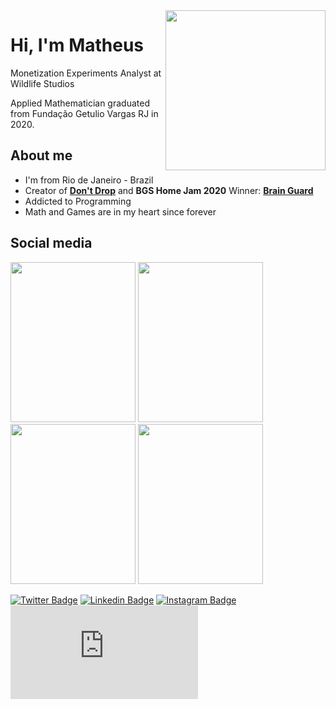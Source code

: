 <img align="right" width="256" height="256" src="https://lh3.googleusercontent.com/ixj6Nu0TTPXyWyll3MGIm0-ADiAynNYZ5pJskwpFxzrSL_tbt82SJweBi93EBX2LcOw=s180-rw">


# Hi, I'm Matheus

Monetization Experiments Analyst at Wildlife Studios

Applied Mathematician graduated from Fundação Getulio Vargas RJ in 2020.

## About me 

- I'm from Rio de Janeiro - Brazil
- Creator of [**Don't Drop**](https://play.google.com/store/apps/details?id=com.BigThreeGames.DontDrop) and **BGS Home Jam 2020** Winner: [**Brain Guard**](https://bigthreegames.itch.io/brain-guard)
- Addicted to Programming
- Math and Games are in my heart since forever


## Social media

<a><img width="200" height="256" src="https://lh3.googleusercontent.com/ixj6Nu0TTPXyWyll3MGIm0-ADiAynNYZ5pJskwpFxzrSL_tbt82SJweBi93EBX2LcOw=s180-rw"></a>
<a><img width="200" height="256" src="https://lh3.googleusercontent.com/ixj6Nu0TTPXyWyll3MGIm0-ADiAynNYZ5pJskwpFxzrSL_tbt82SJweBi93EBX2LcOw=s180-rw"></a>
<a><img width="200" height="256" src="https://lh3.googleusercontent.com/ixj6Nu0TTPXyWyll3MGIm0-ADiAynNYZ5pJskwpFxzrSL_tbt82SJweBi93EBX2LcOw=s180-rw"></a>
<a><img width="200" height="256" src="https://lh3.googleusercontent.com/ixj6Nu0TTPXyWyll3MGIm0-ADiAynNYZ5pJskwpFxzrSL_tbt82SJweBi93EBX2LcOw=s180-rw"></a>

[![Twitter Badge](https://img.shields.io/badge/-Twitter_|_matheus_assis22-1DA1F2?style=for-the-badge&logo=Twitter&logoColor=white&link=https://www.twitter.com/matheus_assis22/)](https://www.twitter.com/matheus_assis22/)
[![Linkedin Badge](https://img.shields.io/badge/-LinkedIn_|_matheusmoncada-0A66C2?style=for-the-badge&logo=Linkedin&logoColor=white&link=https://www.linkedin.com/in/matheusmoncada/)](https://www.linkedin.com/in/matheusmoncada/)
[![Instagram Badge](https://img.shields.io/badge/-Instagram_|_matheusm.assis-E4405F?style=for-the-badge&logo=Instagram&logoColor=white&link=https://instagram.com/matheusm.assis)](https://instagram.com/matheusm.assis)
[![Gmail Badge](https://img.shields.io/badge/-Email_|_assis.matheus1@gmail.com-EA4335?style=for-the-badge&logo=Gmail&logoColor=white&link=mailto:assis.matheus1@gmail.com)](mailto:assis.matheus1@gmail.com)
